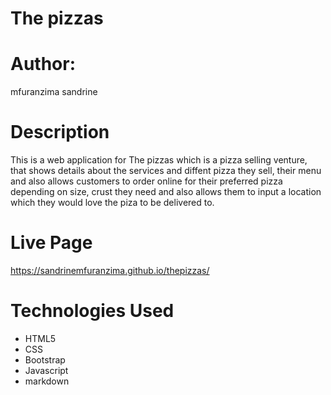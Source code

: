 # The pizzas

# Author:
mfuranzima sandrine

# Description
This is a web application for The pizzas which is a pizza selling venture, that shows details about the services and diffent pizza they sell, their menu and also allows customers to order online for their preferred pizza depending on size, crust they need and also allows them to input a location which they would love the piza to be delivered to.

# Live Page
https://sandrinemfuranzima.github.io/thepizzas/

# Technologies Used
* HTML5
* CSS
* Bootstrap
* Javascript
* markdown
  
